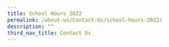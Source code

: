 ```yaml
---
title: School Hours 2022
permalink: /about-us/Contact-Us/school-hours-2022/
description: ""
third_nav_title: Contact Us
---
```


